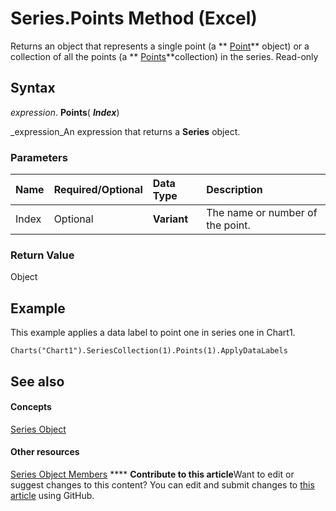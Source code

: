 
# Series.Points Method (Excel)

Returns an object that represents a single point (a  ** [Point](48ed9aec-2d29-ec4d-8e55-fca13982c358.md)** object) or a collection of all the points (a ** [Points](918dc385-ed61-262e-033f-ba829f5ee8b2.md)**collection) in the series. Read-only


## Syntax

 _expression_. **Points**( **_Index_**)

 _expression_An expression that returns a  **Series** object.


### Parameters



|**Name**|**Required/Optional**|**Data Type**|**Description**|
|:-----|:-----|:-----|:-----|
|Index|Optional| **Variant**|The name or number of the point.|

### Return Value

Object


## Example

This example applies a data label to point one in series one in Chart1.


```
Charts("Chart1").SeriesCollection(1).Points(1).ApplyDataLabels
```


## See also


#### Concepts


 [Series Object](c7d34b32-8172-f7a0-0a17-f01d44246b64.md)
#### Other resources


 [Series Object Members](eeab4f69-b436-9de7-5d4a-0a5c63f2dfce.md)
****   **Contribute to this article**Want to edit or suggest changes to this content? You can edit and submit changes to  [this article](https://github.com/jhershey00/VBA_Excel_Test/OpenXMLCon/articles/9b6f08a1-3fbe-e9bc-a509-345a3d2d78b3.md) using GitHub.

